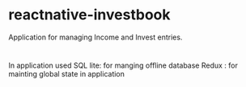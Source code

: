 # reactnative-investbook


Application for managing Income and Invest entries.

# 

In application used
SQL lite: for manging offline database
Redux : for mainting global state in application


